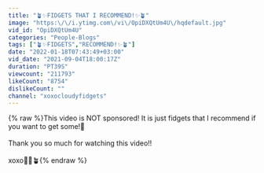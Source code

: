 ```yaml
---
title: "🪴✨FIDGETS THAT I RECOMMEND!✨🪴"
image: "https:\/\/i.ytimg.com\/vi\/OpiDXQtUm4U\/hqdefault.jpg"
vid_id: "OpiDXQtUm4U"
categories: "People-Blogs"
tags: ["🪴✨FIDGETS","RECOMMEND!✨🪴"]
date: "2022-01-18T07:43:49+03:00"
vid_date: "2021-09-04T18:00:17Z"
duration: "PT39S"
viewcount: "211793"
likeCount: "8754"
dislikeCount: ""
channel: "xoxocloudyfidgets"
---
```

{% raw %}This video is NOT sponsored! It is just fidgets that I recommend if you want to get some!💓<br /><br />Thank you so much for watching this video!!<br /><br />xoxo🤍🌿🪴{% endraw %}
